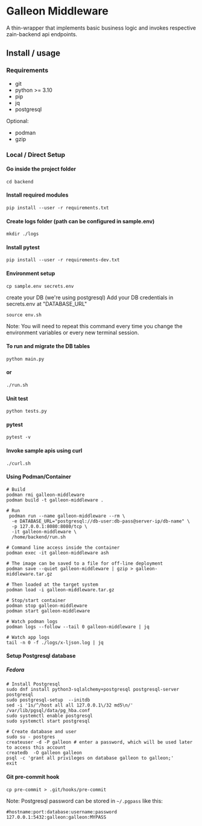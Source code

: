 # Galleon Middleware

A thin-wrapper that implements basic business logic and invokes respective zain-backend api endpoints.

## Install / usage

### Requirements

- git
- python >= 3.10
- pip
- jq
- postgresql

Optional:

- podman
- gzip

### Local / Direct Setup

#### Go inside the project folder

`cd backend`

#### Install required modules

`pip install --user -r requirements.txt`

#### Create logs folder (path can be configured in sample.env)

`mkdir ./logs`

#### Install pytest

`pip install --user -r requirements-dev.txt`

#### Environment setup

`cp sample.env secrets.env`

create your DB (we're using postgresql)
Add your DB credentials in secrets.env at "DATABASE_URL"

`source env.sh`

Note: You will need to repeat this command every time you change the environment variables or every new terminal session.

#### To run and migrate the DB tables

`python main.py`

#### or

`./run.sh`

#### Unit test

`python tests.py`

#### pytest

`pytest -v`

#### Invoke sample apis using curl

`./curl.sh`

#### Using Podman/Container

```plain
# Build
podman rmi galleon-middleware
podman build -t galleon-middleware .

# Run
 podman run --name galleon-middleware --rm \
  -e DATABASE_URL="postgresql://db-user:db-pass@server-ip/db-name" \
  -p 127.0.0.1:8080:8080/tcp \
  -it galleon-middleware \
  /home/backend/run.sh

# Command line access inside the container
podman exec -it galleon-middleware ash

# The image can be saved to a file for off-line deployment
podman save --quiet galleon-middleware | gzip > galleon-middleware.tar.gz

# Then loaded at the target system
podman load -i galleon-middleware.tar.gz

# Stop/start container
podman stop galleon-middleware
podman start galleon-middleware

# Watch podman logs
podman logs --follow --tail 0 galleon-middleware | jq

# Watch app logs
tail -n 0 -f ./logs/x-ljson.log | jq
```

#### Setup Postgresql database

##### Fedora

```
# Install Postgresql
sudo dnf install python3-sqlalchemy+postgresql postgresql-server postgresql
sudo postgresql-setup  --initdb
sed -i '1s/^/host all all 127.0.0.1\/32 md5\n/' /var/lib/pgsql/data/pg_hba.conf
sudo systemctl enable postgresql
sudo systemctl start postgresql

# Create database and user
sudo su - postgres
createuser -d -P galleon # enter a password, which will be used later to access this account
createdb  -O galleon galleon
psql -c 'grant all privileges on database galleon to galleon;'
exit
```

#### Git pre-commit hook

```
cp pre-commit > .git/hooks/pre-commit
```

Note: Postgresql password can be stored in `~/.pgpass` like this:

```
#hostname:port:database:username:password
127.0.0.1:5432:galleon:galleon:MYPASS
```




